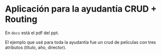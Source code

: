 # Aplicación para la ayudantía CRUD + Routing

En `docs` está el pdf del ppt.

El ejemplo que usé para toda la ayudantía fue un crud de peliculas con tres atributos (título, año, director).
